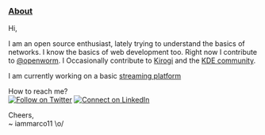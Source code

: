 <h3><ins>About</ins></h3>
Hi,

I am an open source enthusiast, lately trying to understand the basics of networks. I know the basics of web development too. Right now I contribute to [@openworm](https://github.com/devoworm). I Occasionally contribute to [Kirogi](https://kirogi.org/) and the [KDE community](https://kde.org/).

I am currently working on a basic [streaming platform](https://github.com/Team-SYNACKd/progressive-streaming)

How to reach me?<br>
[![Follow on Twitter](https://img.shields.io/badge/--twitter?label=Twitter&logo=Twitter&style=social)](https://twitter.com/akshaay_11) [![Connect on LinkedIn](https://img.shields.io/badge/--linkedin?label=LinkedIn&logo=LinkedIn&style=social)](www.linkedin.com/in/iammarco11)

Cheers,<br>
~ iammarco11 \o/


